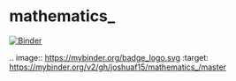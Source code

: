 # mathematics_

[![Binder](https://mybinder.org/badge_logo.svg)](https://mybinder.org/v2/gh/joshuaf15/mathematics_/master)

.. image:: https://mybinder.org/badge_logo.svg
 :target: https://mybinder.org/v2/gh/joshuaf15/mathematics_/master
 
 
